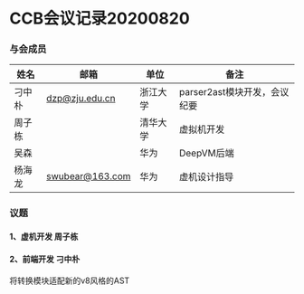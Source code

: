 # CCB会议记录20200820

### 与会成员

| **姓名** | **邮箱**                                                  | **单位**     | **备注**                   |
| -------- | --------------------------------------------------------- | ------------ | -------------------------- |
| 刁中朴   | [dzp@zju.edu.cn](mailto:dzp@zju.edu.cn)                   | 浙江大学     | parser2ast模块开发，会议纪要 |
| 周子栋     |      | 清华大学 | 虚拟机开发 |
| 吴森   |           | 华为         | DeepVM后端                 |
| 杨海龙   | [swubear@163.com](mailto:swubear@163.com)                 | 华为         | 虚机设计指导               |

### 议题

#### 1、虚机开发 周子栋




#### 2、前端开发 刁中朴

将转换模块适配新的v8风格的AST
